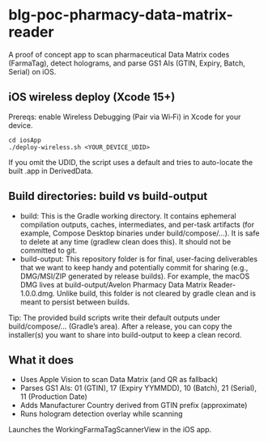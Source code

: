 # blg-poc-pharmacy-data-matrix-reader
A proof of concept app to scan pharmaceutical Data Matrix codes (FarmaTag), detect holograms, and parse GS1 AIs (GTIN, Expiry, Batch, Serial) on iOS.

## iOS wireless deploy (Xcode 15+)
Prereqs: enable Wireless Debugging (Pair via Wi‑Fi) in Xcode for your device.

```
cd iosApp
./deploy-wireless.sh <YOUR_DEVICE_UDID>
```
If you omit the UDID, the script uses a default and tries to auto-locate the built .app in DerivedData.

## Build directories: build vs build-output
- build: This is the Gradle working directory. It contains ephemeral compilation outputs, caches, intermediates, and per-task artifacts (for example, Compose Desktop binaries under build/compose/...). It is safe to delete at any time (gradlew clean does this). It should not be committed to git.
- build-output: This repository folder is for final, user-facing deliverables that we want to keep handy and potentially commit for sharing (e.g., DMG/MSI/ZIP generated by release builds). For example, the macOS DMG lives at build-output/Avelon Pharmacy Data Matrix Reader-1.0.0.dmg. Unlike build, this folder is not cleared by gradle clean and is meant to persist between builds.

Tip: The provided build scripts write their default outputs under build/compose/... (Gradle’s area). After a release, you can copy the installer(s) you want to share into build-output to keep a clean record.

## What it does
- Uses Apple Vision to scan Data Matrix (and QR as fallback)
- Parses GS1 AIs: 01 (GTIN), 17 (Expiry YYMMDD), 10 (Batch), 21 (Serial), 11 (Production Date)
- Adds Manufacturer Country derived from GTIN prefix (approximate)
- Runs hologram detection overlay while scanning

Launches the WorkingFarmaTagScannerView in the iOS app.
